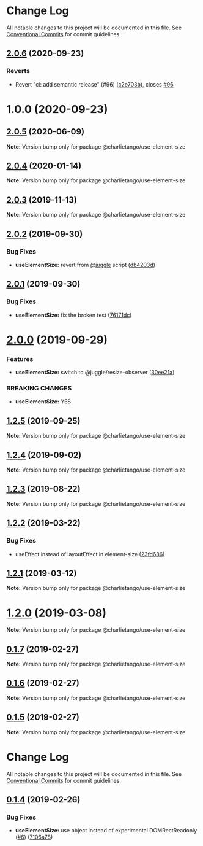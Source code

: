 # Change Log

All notable changes to this project will be documented in this file.
See [Conventional Commits](https://conventionalcommits.org) for commit guidelines.

## [2.0.6](https://github.com/charlie-tango/hooks/compare/@charlietango/use-element-size@2.0.5...@charlietango/use-element-size@2.0.6) (2020-09-23)

### Reverts

- Revert "ci: add semantic release" (#96) ([c2e703b](https://github.com/charlie-tango/hooks/commit/c2e703be2b83847fef7c6dfa50b912e26e0b9676)), closes [#96](https://github.com/charlie-tango/hooks/issues/96)

# 1.0.0 (2020-09-23)

## [2.0.5](https://github.com/charlie-tango/hooks/compare/@charlietango/use-element-size@2.0.4...@charlietango/use-element-size@2.0.5) (2020-06-09)

**Note:** Version bump only for package @charlietango/use-element-size

## [2.0.4](https://github.com/charlie-tango/hooks/compare/@charlietango/use-element-size@2.0.3...@charlietango/use-element-size@2.0.4) (2020-01-14)

**Note:** Version bump only for package @charlietango/use-element-size

## [2.0.3](https://github.com/charlie-tango/hooks/compare/@charlietango/use-element-size@2.0.2...@charlietango/use-element-size@2.0.3) (2019-11-13)

**Note:** Version bump only for package @charlietango/use-element-size

## [2.0.2](https://github.com/charlie-tango/hooks/compare/@charlietango/use-element-size@2.0.1...@charlietango/use-element-size@2.0.2) (2019-09-30)

### Bug Fixes

- **useElementSize:** revert from [@juggle](https://github.com/juggle) script ([db4203d](https://github.com/charlie-tango/hooks/commit/db4203d))

## [2.0.1](https://github.com/charlie-tango/hooks/compare/@charlietango/use-element-size@2.0.0...@charlietango/use-element-size@2.0.1) (2019-09-30)

### Bug Fixes

- **useElementSize:** fix the broken test ([76171dc](https://github.com/charlie-tango/hooks/commit/76171dc))

# [2.0.0](https://github.com/charlie-tango/hooks/compare/@charlietango/use-element-size@1.2.5...@charlietango/use-element-size@2.0.0) (2019-09-29)

### Features

- **useElementSize:** switch to @juggle/resize-observer ([30ee21a](https://github.com/charlie-tango/hooks/commit/30ee21a))

### BREAKING CHANGES

- **useElementSize:** YES

## [1.2.5](https://github.com/charlie-tango/hooks/compare/@charlietango/use-element-size@1.2.4...@charlietango/use-element-size@1.2.5) (2019-09-25)

**Note:** Version bump only for package @charlietango/use-element-size

## [1.2.4](https://github.com/charlie-tango/hooks/compare/@charlietango/use-element-size@1.2.3...@charlietango/use-element-size@1.2.4) (2019-09-02)

**Note:** Version bump only for package @charlietango/use-element-size

## [1.2.3](https://github.com/charlie-tango/hooks/compare/@charlietango/use-element-size@1.2.2...@charlietango/use-element-size@1.2.3) (2019-08-22)

**Note:** Version bump only for package @charlietango/use-element-size

## [1.2.2](https://github.com/charlie-tango/hooks/compare/@charlietango/use-element-size@1.2.1...@charlietango/use-element-size@1.2.2) (2019-03-22)

### Bug Fixes

- useEffect instead of layoutEffect in element-size ([23fd686](https://github.com/charlie-tango/hooks/commit/23fd686))

## [1.2.1](https://github.com/charlie-tango/hooks/compare/@charlietango/use-element-size@1.2.0...@charlietango/use-element-size@1.2.1) (2019-03-12)

**Note:** Version bump only for package @charlietango/use-element-size

# [1.2.0](https://github.com/charlie-tango/hooks/compare/@charlietango/use-element-size@0.1.7...@charlietango/use-element-size@1.2.0) (2019-03-08)

**Note:** Version bump only for package @charlietango/use-element-size

## [0.1.7](https://github.com/charlie-tango/hooks/compare/@charlietango/use-element-size@0.1.6...@charlietango/use-element-size@0.1.7) (2019-02-27)

**Note:** Version bump only for package @charlietango/use-element-size

## [0.1.6](https://github.com/charlie-tango/hooks/compare/@charlietango/use-element-size@0.1.5...@charlietango/use-element-size@0.1.6) (2019-02-27)

**Note:** Version bump only for package @charlietango/use-element-size

## [0.1.5](https://github.com/charlie-tango/hooks/compare/@charlietango/use-element-size@0.1.4...@charlietango/use-element-size@0.1.5) (2019-02-27)

**Note:** Version bump only for package @charlietango/use-element-size

# Change Log

All notable changes to this project will be documented in this file. See
[Conventional Commits](https://conventionalcommits.org) for commit guidelines.

## [0.1.4](https://github.com/charlie-tango/hooks/compare/@charlietango/use-element-size@0.1.3...@charlietango/use-element-size@0.1.4) (2019-02-26)

### Bug Fixes

- **useElementSize:** use object instead of experimental DOMRectReadonly
  ([#6](https://github.com/charlie-tango/hooks/issues/6))
  ([7106a78](https://github.com/charlie-tango/hooks/commit/7106a78))
